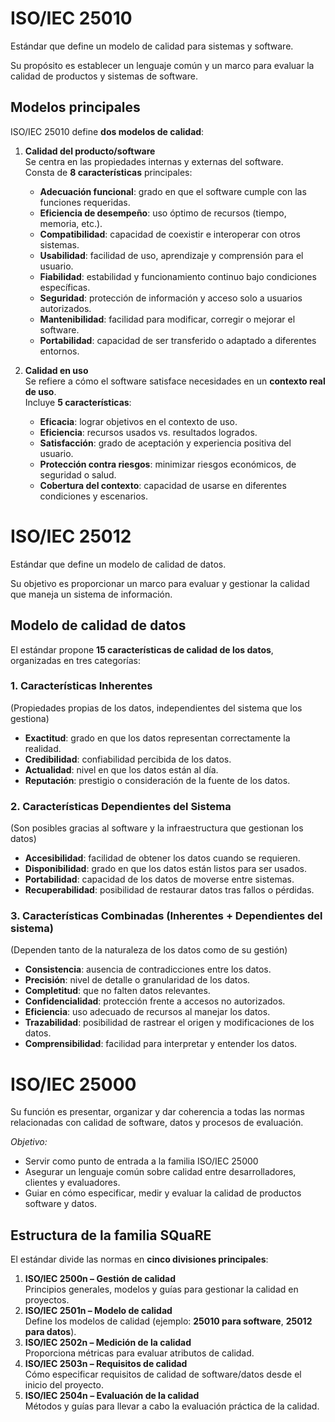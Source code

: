 # ISO/IEC 25010
Estándar que define un modelo de calidad para sistemas y software.

Su propósito es establecer un lenguaje común y un marco para evaluar la calidad de productos y sistemas de software.

## Modelos principales

ISO/IEC 25010 define **dos modelos de calidad**:

1. **Calidad del producto/software**  
    Se centra en las propiedades internas y externas del software.  
    Consta de **8 características** principales:
    
    - **Adecuación funcional**: grado en que el software cumple con las funciones requeridas.
    - **Eficiencia de desempeño**: uso óptimo de recursos (tiempo, memoria, etc.).
    - **Compatibilidad**: capacidad de coexistir e interoperar con otros sistemas.
    - **Usabilidad**: facilidad de uso, aprendizaje y comprensión para el usuario.
    - **Fiabilidad**: estabilidad y funcionamiento continuo bajo condiciones específicas.
    - **Seguridad**: protección de información y acceso solo a usuarios autorizados.
    - **Mantenibilidad**: facilidad para modificar, corregir o mejorar el software.
    - **Portabilidad**: capacidad de ser transferido o adaptado a diferentes entornos.
2. **Calidad en uso**  
    Se refiere a cómo el software satisface necesidades en un **contexto real de uso**.  
    Incluye **5 características**:
    
    - **Eficacia**: lograr objetivos en el contexto de uso.
    - **Eficiencia**: recursos usados vs. resultados logrados.
    - **Satisfacción**: grado de aceptación y experiencia positiva del usuario.
    - **Protección contra riesgos**: minimizar riesgos económicos, de seguridad o salud.
    - **Cobertura del contexto**: capacidad de usarse en diferentes condiciones y escenarios.

# ISO/IEC 25012
Estándar que define un modelo de calidad de datos.

Su objetivo es proporcionar un marco para evaluar y gestionar la calidad que maneja un sistema de información.

## Modelo de calidad de datos

El estándar propone **15 características de calidad de los datos**, organizadas en tres categorías:

### 1. **Características Inherentes**

(Propiedades propias de los datos, independientes del sistema que los gestiona)

- **Exactitud**: grado en que los datos representan correctamente la realidad.
- **Credibilidad**: confiabilidad percibida de los datos.
- **Actualidad**: nivel en que los datos están al día.
- **Reputación**: prestigio o consideración de la fuente de los datos.

### 2. **Características Dependientes del Sistema**

(Son posibles gracias al software y la infraestructura que gestionan los datos)

- **Accesibilidad**: facilidad de obtener los datos cuando se requieren.
- **Disponibilidad**: grado en que los datos están listos para ser usados.
- **Portabilidad**: capacidad de los datos de moverse entre sistemas.
- **Recuperabilidad**: posibilidad de restaurar datos tras fallos o pérdidas.

### 3. **Características Combinadas (Inherentes + Dependientes del sistema)**

(Dependen tanto de la naturaleza de los datos como de su gestión)

- **Consistencia**: ausencia de contradicciones entre los datos.
- **Precisión**: nivel de detalle o granularidad de los datos.
- **Completitud**: que no falten datos relevantes.
- **Confidencialidad**: protección frente a accesos no autorizados.
- **Eficiencia**: uso adecuado de recursos al manejar los datos.
- **Trazabilidad**: posibilidad de rastrear el origen y modificaciones de los datos.
- **Comprensibilidad**: facilidad para interpretar y entender los datos.

# ISO/IEC 25000
Su función es presentar, organizar y dar coherencia a todas las normas relacionadas con calidad de software, datos  y procesos de evaluación.

*Objetivo:*
- Servir como punto de entrada a la familia ISO/IEC 25000
- Asegurar un lenguaje común sobre calidad entre desarrolladores, clientes y evaluadores.
- Guiar en cómo especificar, medir y evaluar la calidad de productos software y datos.

## Estructura de la familia SQuaRE

El estándar divide las normas en **cinco divisiones principales**:

1. **ISO/IEC 2500n – Gestión de calidad**  
    Principios generales, modelos y guías para gestionar la calidad en proyectos.
2. **ISO/IEC 2501n – Modelo de calidad**  
    Define los modelos de calidad (ejemplo: **25010 para software**, **25012 para datos**).
3. **ISO/IEC 2502n – Medición de la calidad**  
    Proporciona métricas para evaluar atributos de calidad.
4. **ISO/IEC 2503n – Requisitos de calidad**  
    Cómo especificar requisitos de calidad de software/datos desde el inicio del proyecto.
5. **ISO/IEC 2504n – Evaluación de la calidad**  
    Métodos y guías para llevar a cabo la evaluación práctica de la calidad.
